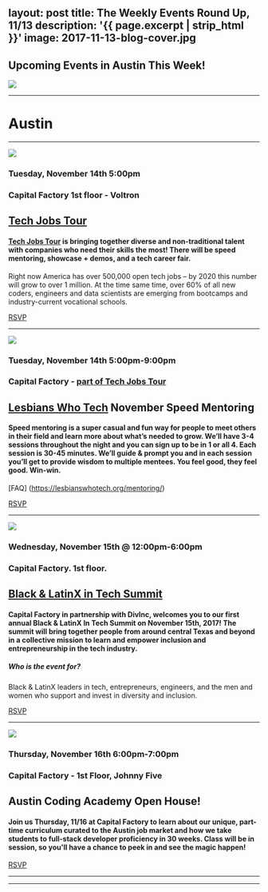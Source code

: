 layout: post
title: The Weekly Events Round Up, 11/13
description: '{{ page.excerpt | strip_html }}'
image: 2017-11-13-blog-cover.jpg
---
## Upcoming Events in Austin This Week!

<div class="col-sm-12">
  <img class="img-responsive" src="/assets/images/2017-11-13-blog-cover.jpg" />
</div>

---

# **Austin**

---

<div class="col-sm-5"> <img class="img-responsive" src="/assets/images/2017-11-13-blog-tech-tour.jpeg" /> </div>

### Tuesday, November 14th 5:00pm

### Capital Factory 1st floor - Voltron

## [Tech Jobs Tour](https://techjobstour.com/tour-cities/austin/?utm_source=%2AAustin+Tech+Live&utm_campaign=e78cad582e-ATL_EMAIL_CAMPAIGN_2017_11_13&utm_medium=email&utm_term=0_937623188b-e78cad582e-69074573)
 
#### [Tech Jobs Tour](https://techjobstour.com/tour-cities/austin/?utm_source=%2AAustin+Tech+Live&utm_campaign=e78cad582e-ATL_EMAIL_CAMPAIGN_2017_11_13&utm_medium=email&utm_term=0_937623188b-e78cad582e-69074573) is bringing together diverse and non-traditional talent with companies who need their skills the most! There will be speed mentoring, showcase + demos, and a tech career fair. 
Right now America has over 500,000 open tech jobs – by 2020 this number will grow to over 1 million. At the time same time, over 60% of all new coders, engineers and data scientists are emerging from bootcamps and industry-current vocational schools.

[RSVP](https://www.eventbrite.com/e/tech-jobs-tour-austin-career-fair-speed-mentoring-with-megan-smith-3rd-cto-united-states-tech-talks-tickets-38026797174?aff=eac2)


---

<div class="col-sm-5"> <img class="img-responsive" src="/assets/images/2017-11-13-blog-lesbians.jpg" /> </div>

### Tuesday, November 14th 5:00pm-9:00pm

### Capital Factory - [part of Tech Jobs Tour](https://techjobstour.com/tour-cities/austin/?utm_source=%2AAustin+Tech+Live&utm_campaign=e78cad582e-ATL_EMAIL_CAMPAIGN_2017_11_13&utm_medium=email&utm_term=0_937623188b-e78cad582e-69074573)

## [Lesbians Who Tech](https://lesbianswhotech.org) November Speed Mentoring

#### Speed mentoring is a super casual and fun way for people to meet others in their field and learn more about what’s needed to grow. We’ll have 3-4 sessions throughout the night and you can sign up to be in 1 or all 4. Each session is 30-45 minutes. We’ll guide & prompt you and in each session you’ll get to provide wisdom to multiple mentees. You feel good, they feel good. Win-win.
[FAQ] (https://lesbianswhotech.org/mentoring/)

[RSVP](https://www.eventbrite.com/e/lesbians-who-tech-allies-austin-november-speed-mentoring-tickets-38963916122?aff=es2)


---

<div class="col-sm-5"> <img class="img-responsive" src="/assets/images/ blog-11-13-17.jpg" /> </div>

### Wednesday, November 15th @ 12:00pm-6:00pm

### Capital Factory. 1st floor.

## [Black & LatinX in Tech Summit]( https://www.eventbrite.com/e/capital-factory-black-and-latinx-in-tech-summit-2017-tickets-39302441661?utm_source=%2AAustin+Tech+Live&utm_campaign=e78cad582e-ATL_EMAIL_CAMPAIGN_2017_11_13&utm_medium=email&utm_term=0_937623188b-e78cad582e-69074573)

#### Capital Factory in partnership with DivInc, welcomes you to our first annual Black & LatinX In Tech Summit on November 15th, 2017! The summit will bring together people from around central Texas and beyond in a collective mission to learn and empower inclusion and entrepreneurship in the tech industry.

##### Who is the event for?

Black & LatinX leaders in tech, entrepreneurs, engineers, and the men and women who support and invest in diversity and inclusion.

[RSVP]( https://www.eventbrite.com/e/capital-factory-black-and-latinx-in-tech-summit-2017-tickets-39302441661?utm_source=%2AAustin+Tech+Live&utm_campaign=e78cad582e-ATL_EMAIL_CAMPAIGN_2017_11_13&utm_medium=email&utm_term=0_937623188b-e78cad582e-69074573)


---

<div class="col-sm-5"> <img class="img-responsive" src="/assets/images/austin-logo-white-bg.png" /> </div>

### Thursday, November 16th 6:00pm-7:00pm

### Capital Factory - 1st Floor, Johnny Five

## Austin Coding Academy Open House!

#### Join us Thursday, 11/16 at Capital Factory to learn about our unique, part-time curriculum curated to the Austin job market and how we take students to full-stack developer proficiency in 30 weeks. Class will be in session, so you'll have a chance to peek in and see the magic happen!

[RSVP](https://www.eventbrite.com/e/austin-coding-academy-open-house-tickets-39531746518?aff=es2)

---

---
